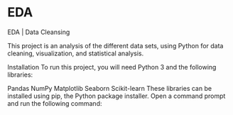 # EDA
EDA | Data Cleansing 



This project is an analysis of the different data sets, using Python for data cleaning, visualization, and statistical analysis.

Installation
To run this project, you will need Python 3 and the following libraries:

Pandas
NumPy
Matplotlib
Seaborn
Scikit-learn
These libraries can be installed using pip, the Python package installer. Open a command prompt and run the following command:
